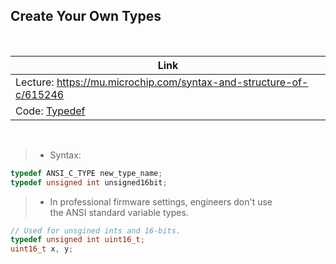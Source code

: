 ## Create Your Own Types

<br />

| Link |
| ---- |
| Lecture: https://mu.microchip.com/syntax-and-structure-of-c/615246 |
| Code: [Typedef](./code-variables.c) |

<br />

> - Syntax:

```c
typedef ANSI_C_TYPE new_type_name;
typedef unsigned int unsigned16bit;
```

> - In professional firmware settings, engineers don't use <br />
    the ANSI standard variable types.

```c
// Used for unsgined ints and 16-bits.
typedef unsigned int uint16_t;
uint16_t x, y;
```
